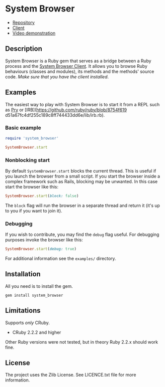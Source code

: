 System Browser
==

* [Repository](https://github.com/kyrylo/system_browser_server/)
* [Client][client]
* [Video demonstration](https://youtu.be/CKDxMBC86zA)

Description
-----------

System Browser is a Ruby gem that serves as a bridge between a Ruby process
and the [System Browser Client][client]. It allows you to browse Ruby
behaviours (classes and modules), its methods and the methods' source code.
_Make sure that you have the client installed_.

Examples
--------

The easiest way to play with System Browser is to start it from a REPL such as
[Pry](http://pryrepl.org/) or [IRB](https://github.com/ruby/ruby/blob/8754f619
d51a67fc4df255c189c8ff744433dd6e/lib/irb.rb).

### Basic example

```ruby
require 'system_browser'

SystemBrowser.start
```

### Nonblocking start

By default `SystemBrowser.start` blocks the current thread. This is useful if you
launch the browser from a small script. If you start the browser inside a
complex framework such as Rails, blocking may be unwanted. In this case start
the browser like this:

```ruby
SystemBrowser.start(block: false)
```

The `block` flag will run the browser in a separate thread and return it (it's
up to you if you want to join it).

### Debugging

If you wish to contribute, you may find the `debug` flag useful. For debugging
purposes invoke the browser like this:

```ruby
SystemBrowser.start(debug: true)
```

For additional information see the `examples/` directory.

Installation
------------

All you need is to install the gem.

    gem install system_browser

Limitations
-----------

Supports *only* CRuby.

* CRuby 2.2.2 and higher

Other Ruby versions were not tested, but in theory Ruby 2.2.x should work fine.

License
-------

The project uses the Zlib License. See LICENCE.txt file for more information.

[client]: https://github.com/kyrylo/system_browser_client/
